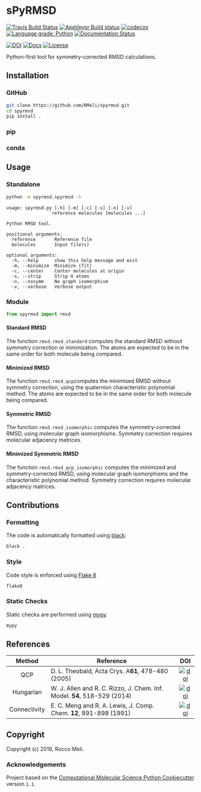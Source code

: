 # sPyRMSD

[![Travis Build Status](https://travis-ci.org/RMeli/spyrmsd.svg?branch=master)](https://travis-ci.org/RMeli/spyrmsd)
[![AppVeyor Build status](https://ci.appveyor.com/api/projects/status/31ubs980idhv1qw8?svg=true)](https://ci.appveyor.com/project/RMeli/spyrmsd)
[![codecov](https://codecov.io/gh/RMeli/spyrmsd/branch/master/graph/badge.svg)](https://codecov.io/gh/RMeli/spyrmsd/branch/master)
[![Language grade: Python](https://img.shields.io/lgtm/grade/python/g/RMeli/spyrmsd.svg?logo=lgtm&logoWidth=18)](https://lgtm.com/projects/g/RMeli/spyrmsd/context:python)
[![Documentation Status](https://readthedocs.org/projects/spyrmsd/badge/?version=latest)](https://spyrmsd.readthedocs.io/en/latest/?badge=latest)

[![DOI](https://zenodo.org/badge/214157073.svg)](https://zenodo.org/badge/latestdoi/214157073)
[![Docs](https://img.shields.io/badge/docs-pyrmsd.readthedocs.io-blueviolet)](https://pyrmsd.readthedocs.io)
[![License](https://img.shields.io/github/license/RMeli/pyrmsd?color=%2333BBFF)](https://opensource.org/licenses/MIT)

Python-first tool for symmetry-corrected RMSD calculations.

## Installation

### GitHub

```bash
git clone https://github.com/RMeli/spyrmsd.git
cd spyrmsd
pip install .
```

### pip

### conda

## Usage

### Standalone

```bash
python -m spyrmsd.spyrmsd -h
```

```text
usage: spyrmsd.py [-h] [-m] [-c] [-s] [-n] [-v]
                 reference molecules [molecules ...]

Python RMSD tool.

positional arguments:
  reference       Reference file
  molecules       Input file(s)

optional arguments:
  -h, --help      show this help message and exit
  -m, --minimize  Minimize (fit)
  -c, --center    Center molecules at origin
  -s, --strip     Strip H atoms
  -n, --nosymm    No graph isomorphism
  -v, --verbose   Verbose output
```

### Module

```python
from spyrmsd import rmsd
```

#### Standard RMSD

The function  `rmsd.rmsd_standard` computes the standard RMSD without symmetry correction or minimization. The atoms are expected to be in the same order for both molecule being compared.

#### Minimized RMSD

The function `rmsd.rmsd_qcp`computes the minimised RMSD without symmetry correction, using the quaternion characteristic polynomial method. The atoms are expected to be in the same order for both molecule being compared.

#### Symmetric RMSD

The function `rmsd.rmsd_isomorphic` computes the symmetry-corrected RMSD, using molecular graph isomorphisms. Symmetry correction requires molecular adjacency matrices.

#### Minimized Symmetric RMSD

The function `rmsd.rmsd_qcp_isomorphic` computes the minimized and symmetry-corrected RMSD, using molecular graph isomorphisms and the characteristic polynomial method. Symmetry correction requires molecular adjacency matrices.

## Contributions

### Formatting

The code is automatically formatted using [black](https://black.readthedocs.io/en/stable/):

```bash
black .
```

### Style

Code style is enforced using [Flake 8](http://flake8.pycqa.org/en/latest/)

```bash
flake8
```

### Static Checks

Static checks are performed using [mypy](http://mypy-lang.org/)

```bash
mypy
```

## References

| Method    | Reference                                          | DOI |
| :-------: | -------------------------------------------------- | :--: |
| QCP       | D. L. Theobald, Acta Crys. A**61**, 478-480 (2005) | [![doi](https://img.shields.io/badge/doi-10.1107%2FS0108767305015266-blue)](https://doi.org/10.1107/S0108767305015266) |
| Hungarian | W. J. Allen and R. C. Rizzo, J. Chem. Inf. Model. **54**, 518-529 (2014) | [![doi](https://img.shields.io/badge/doi-10.1021%2Fci400534h-blue)](https://doi.org/10.1021/ci400534h) |
| Connectivity | E. C. Meng and R. A. Lewis, J. Comp. Chem. **12**, 891-898 (1991) | [![doi](https://img.shields.io/badge/doi-10.1002%2Fjcc.540120716-blue)](https://doi.org/10.1002/jcc.540120716) |

## Copyright

Copyright (c) 2019, Rocco Meli.

### Acknowledgements

Project based on the [Computational Molecular Science Python Cookiecutter](https://github.com/molssi/cookiecutter-cms) version `1.1`.
